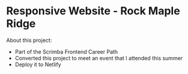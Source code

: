 # Responsive Website - Rock Maple Ridge

About this project:
* Part of the Scrimba Frontend Career Path
* Converted this project to meet an event that I attended this summer
* Deploy it to Netlify



